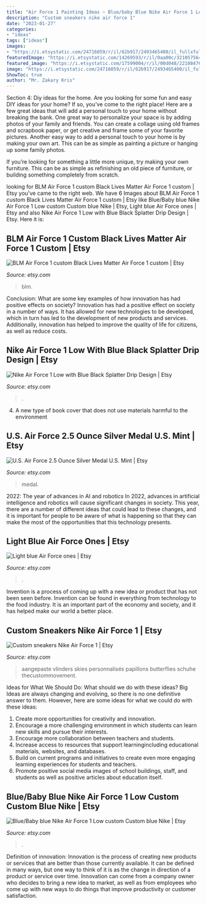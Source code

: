 ```yaml
---
title: "Air Force 1 Painting Ideas ~ Blue/baby Blue Nike Air Force 1 Low Custom Custom Blue Nike"
description: "Custom sneakers nike air force 1"
date: "2023-01-27"
categories:
- "ideas"
tags: ["ideas"]
images:
- "https://i.etsystatic.com/24716059/r/il/62b917/2493465400/il_fullxfull.2493465400_irfo.jpg"
featuredImage: "https://i.etsystatic.com/14269593/r/il/0aa00c/3210575646/il_1588xN.3210575646_3o9r.jpg"
featured_image: "https://i.etsystatic.com/17599004/r/il/00d048/2210847691/il_794xN.2210847691_e2f3.jpg"
image: "https://i.etsystatic.com/24716059/r/il/62b917/2493465400/il_fullxfull.2493465400_irfo.jpg"
ShowToc: true
author: "Mr. Zakary Kris"
---
```



Section 4: Diy ideas for the home.
Are you looking for some fun and easy DIY ideas for your home? If so, you’ve come to the right place! Here are a few great ideas that will add a personal touch to your home without breaking the bank.
One great way to personalize your space is by adding photos of your family and friends. You can create a collage using old frames and scrapbook paper, or get creative and frame some of your favorite pictures. Another easy way to add a personal touch to your home is by making your own art. This can be as simple as painting a picture or hanging up some family photos.

If you’re looking for something a little more unique, try making your own furniture. This can be as simple as refinishing an old piece of furniture, or building something completely from scratch.

	

		
looking for BLM Air Force 1 custom Black Lives Matter Air Force 1 custom | Etsy you've came to the right web. We have 6 Images about BLM Air Force 1 custom Black Lives Matter Air Force 1 custom | Etsy like Blue/Baby blue Nike Air Force 1 Low custom Custom blue Nike | Etsy, Light blue Air Force ones | Etsy and also Nike Air Force 1 Low with Blue Black Splatter Drip Design | Etsy. Here it is:
		
    
## BLM Air Force 1 Custom Black Lives Matter Air Force 1 Custom | Etsy

<img loading=lazy src="https://i.etsystatic.com/22492288/r/il/61a31a/2432391368/il_1140xN.2432391368_14p3.jpg" onerror="this.onerror=null;this.src='https://tse4.mm.bing.net/th?id=OIP.BqAEkB0yzWnPnatUBuVjtwHaJ4&amp;pid=15.1';" alt="BLM Air Force 1 custom Black Lives Matter Air Force 1 custom | Etsy">

_Source: etsy.com_

>blm. 

	

Conclusion: What are some key examples of how innovation has had positive effects on society?
Innovation has had a positive effect on society in a number of ways. It has allowed for new technologies to be developed, which in turn has led to the development of new products and services. Additionally, innovation has helped to improve the quality of life for citizens, as well as reduce costs.

    
## Nike Air Force 1 Low With Blue Black Splatter Drip Design | Etsy

<img loading=lazy src="https://i.etsystatic.com/11349949/r/il/544e80/1828508284/il_794xN.1828508284_nqkl.jpg" onerror="this.onerror=null;this.src='https://tse3.mm.bing.net/th?id=OIP._rdhNSiUoayUvsP3pDvU_gHaFO&amp;pid=15.1';" alt="Nike Air Force 1 Low with Blue Black Splatter Drip Design | Etsy">

_Source: etsy.com_

>. 

	

4. A new type of book cover that does not use materials harmful to the environment 

    
## U.S. Air Force 2.5 Ounce Silver Medal U.S. Mint | Etsy

<img loading=lazy src="https://i.etsystatic.com/14269593/r/il/0aa00c/3210575646/il_1588xN.3210575646_3o9r.jpg" onerror="this.onerror=null;this.src='https://tse4.mm.bing.net/th?id=OIP.ZIXC-5j_HLFu6JsYk_kcyQHaFj&amp;pid=15.1';" alt="U.S. Air Force 2.5 Ounce Silver Medal U.S. Mint | Etsy">

_Source: etsy.com_

>medal. 

	

2022: The year of advances in AI and robotics
In 2022, advances in artificial intelligence and robotics will cause significant changes in society. This year, there are a number of different ideas that could lead to these changes, and it is important for people to be aware of what is happening so that they can make the most of the opportunities that this technology presents.

    
## Light Blue Air Force Ones | Etsy

<img loading=lazy src="https://i.etsystatic.com/24716059/r/il/62b917/2493465400/il_fullxfull.2493465400_irfo.jpg" onerror="this.onerror=null;this.src='https://tse2.mm.bing.net/th?id=OIP.b3T4QzwmN8lfm8Xg8LC4mAHaJ4&amp;pid=15.1';" alt="Light blue Air Force ones | Etsy">

_Source: etsy.com_

>. 

	

Invention is a process of coming up with a new idea or product that has not been seen before. Invention can be found in everything from technology to the food industry. It is an important part of the economy and society, and it has helped make our world a better place.

    
## Custom Sneakers Nike Air Force 1 | Etsy

<img loading=lazy src="https://i.etsystatic.com/17599004/r/il/00d048/2210847691/il_794xN.2210847691_e2f3.jpg" onerror="this.onerror=null;this.src='https://tse3.mm.bing.net/th?id=OIP.pcjU17LY35DlmaChZaxWpgHaJ4&amp;pid=15.1';" alt="Custom sneakers Nike Air Force 1 | Etsy">

_Source: etsy.com_

>aangepaste vlinders skies personnalisés papillons butterflies schuhe thecustommovement. 

	

Ideas for What We Should Do: What should we do with these ideas?
Big Ideas are always changing and evolving, so there is no one definitive answer to them. However, here are some ideas for what we could do with these ideas: 
1. Create more opportunities for creativity and innovation. 
2. Encourage a more challenging environment in which students can learn new skills and pursue their interests. 
3. Encourage more collaboration between teachers and students. 
4. Increase access to resources that support learningincluding educational materials, websites, and databases. 
5. Build on current programs and initiatives to create even more engaging learning experiences for students and teachers. 
6. Promote positive social media images of school buildings, staff, and students as well as positive articles about education itself.

    
## Blue/Baby Blue Nike Air Force 1 Low Custom Custom Blue Nike | Etsy

<img loading=lazy src="https://i.etsystatic.com/16357117/r/il/976e67/3264219778/il_fullxfull.3264219778_57tx.jpg" onerror="this.onerror=null;this.src='https://tse4.mm.bing.net/th?id=OIP.7_pZ6-YVjHw7lOQftgq7-QHaJ4&amp;pid=15.1';" alt="Blue/Baby blue Nike Air Force 1 Low custom Custom blue Nike | Etsy">

_Source: etsy.com_

>. 

	

Definition of innovation:
Innovation is the process of creating new products or services that are better than those currently available. It can be defined in many ways, but one way to think of it is as the change in direction of a product or service over time. Innovation can come from a company owner who decides to bring a new idea to market, as well as from employees who come up with new ways to do things that improve productivity or customer satisfaction.

